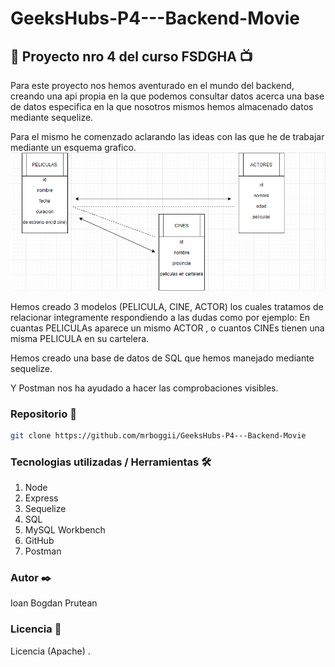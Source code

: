 # GeeksHubs-P4---Backend-Movie
## 🎥 Proyecto nro 4 del curso FSDGHA 📺

Para este proyecto nos hemos aventurado en el mundo del backend, creando una api propia
en la que podemos consultar datos acerca una base de datos especifica en la que nosotros
mismos hemos almacenado datos mediante sequelize.

Para el mismo he comenzado aclarando las ideas con las que he de trabajar mediante un esquema grafico.
![](imgs/Screenshot_1.png)


Hemos creado 3 modelos (PELICULA, CINE, ACTOR) los cuales tratamos de relacionar integramente
respondiendo a las dudas como por ejemplo: En cuantas PELICULAs aparece un mismo ACTOR , o cuantos CINEs tienen
una misma PELICULA en su cartelera.

Hemos creado una base de datos de SQL que hemos manejado mediante sequelize.

Y Postman nos ha ayudado a hacer las comprobaciones visibles.

### Repositorio 🚀

```bash
git clone https://github.com/mrboggii/GeeksHubs-P4---Backend-Movie
```
### Tecnologias utilizadas / Herramientas 🛠️

1. Node
2. Express
3. Sequelize
4. SQL
5. MySQL Workbench
6. GitHub
7. Postman


### Autor ✒️

Ioan Bogdan Prutean  

### Licencia 📄
Licencia (Apache) .
